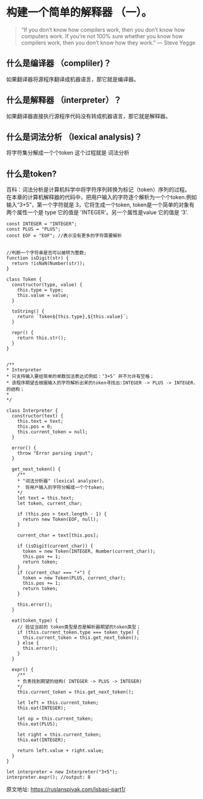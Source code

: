 # 构建一个简单的解释器 （一）。

> “If you don’t know how compilers work, then you don’t know how computers work. If you’re not 100% sure whether you know how compilers work, then you don’t know how they work.” — Steve Yegge

## 什么是编译器 （compliler)？
如果翻译器将源程序翻译成机器语言，那它就是编译器。
## 什么是解释器 （interpreter）？
如果翻译器直接执行源程序代码没有转成机器语言，那它就是解释器。
## 什么是词法分析 （lexical analysis)？
将字符集分解成一个个token 这个过程就是 词法分析
## 什么是token?
百科：词法分析是计算机科学中将字符序列转换为标记（token）序列的过程。  
在本章的计算机解释器的代码中，把用户输入的字符逐个解析为一个个token.例如输入“3+5”，第一个字符就是 3，它将生成一个token, token是一个简单的对象有两个属性一个是 type 它的值是 'INTEGER'。另一个属性是value 它的值是 ‘3’.

    
    const INTEGER = "INTEGER";
    const PLUS = "PLUS"; 
    const EOF = "EOF"; //表示没有更多的字符需要解析


    //判断一个字符串是否可以被转为整数;
    function isDigit(str) {
      return !isNaN(Number(str));
    }

    class Token {
      constructor(type, value) {
        this.type = type;
        this.value = value;
      }

      toString() {
        return `Token${this.type},${this.value}`;
      }

      repr() {
        return this.str();
      }
    }


    /**
    * Interpreter
    * 只支持输入要给简单的单数加法表达式例如：‘3+5’ 并不允许有空格；
    * 该程序期望去根据输入的字符解析出来的token寻找出:INTEGER -> PLUS -> INTEGER.的结构；
    * 
    */

    class Interpreter {
      constructor(text) {
        this.text = text;
        this.pos = 0;
        this.current_token = null;
      }

      error() {
        throw "Error parsing input";
      }

      get_next_token() {
        /**
        * "词法分析器" (lexical analyzer)、
        *  将用户输入的字符分解成一个个token;
        */
        let text = this.text;
        let token, current_char;

        if (this.pos > text.length - 1) {
          return new Token(EOF, null);
        }

        current_char = text[this.pos];

        if (isDigit(current_char)) {
          token = new Token(INTEGER, Number(current_char));
          this.pos += 1;
          return token;
        }
        if (current_char === "+") {
          token = new Token(PLUS, current_char);
          this.pos += 1;
          return token;
        }

        this.error();
      }

      eat(token_type) {
        // 验证当前的 token类型是否是解析器期望的token类型；
        if (this.current_token.type === token_type) {
          this.current_token = this.get_next_token();
        } else {
          this.error();
        }
      }

      expr() {
        /**
        * 负责找到期望的结构( INTEGER -> PLUS -> INTEGER)
        */
        this.current_token = this.get_next_token();

        let left = this.current_token;
        this.eat(INTEGER);

        let op = this.current_token;
        this.eat(PLUS);

        let right = this.current_token;
        this.eat(INTEGER);

        return left.value + right.value;
      }
    }

    let interpreter = new Interpreter("3+5");
    interpreter.expr(); //output: 8

原文地址: https://ruslanspivak.com/lsbasi-part1/


